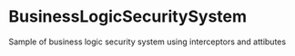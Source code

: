 # BusinessLogicSecuritySystem

Sample of business logic security system using interceptors and attibutes
